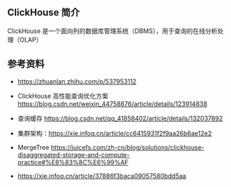 ## ClickHouse 简介

ClickHouse 是一个面向列的数据库管理系统（DBMS），用于查询的在线分析处理（OLAP）

## 参考资料

- <https://zhuanlan.zhihu.com/p/537953112>

- ClickHouse 高性能查询优化方案 <https://blog.csdn.net/weixin_44758876/article/details/123914838>

- 查询缓存 <https://blog.csdn.net/qq_41858402/article/details/132037892>

- 集群架构：<https://xie.infoq.cn/article/cc6415931f2f9aa26b6ae12e2>

- MergeTree <https://juicefs.com/zh-cn/blog/solutions/clickhouse-disaggregated-storage-and-compute-practice#%E8%83%8C%E6%99%AF>

- <https://xie.infoq.cn/article/37886f3baca09057580bdd5aa>
